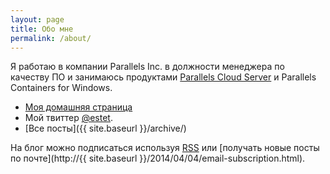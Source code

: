 ```yaml
---
layout: page
title: Обо мне
permalink: /about/
---
```


Я работаю в компании Parallels Inc. в должности менеджера по качеству ПО
и занимаюсь продуктами [Parallels Cloud Server](http://sp.parallels.com/products/pcs/)
и Parallels Containers for Windows.

- [Моя домашняя страница](https://bronevichok.ru/)
- Мой твиттер [@estet](https://twitter.com/estet).
- [Все посты]({{ site.baseurl }}/archive/)

На блог можно подписаться используя [RSS](http://feeds.feedburner.com/bronevichok)
или [получать новые посты по почте](http://{{ site.baseurl }}/2014/04/04/email-subscription.html).
